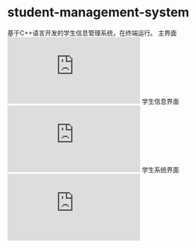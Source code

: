 # student-management-system
基于C++语言开发的学生信息管理系统，在终端运行。
主界面
![image-20200513213459551](https://pics.images.ac.cn/image/5ebbf875ced0a.html)
学生信息界面
![image-20200513213459552](https://pics.images.ac.cn/image/5ebbf8fb1ad8c.html)
学生系统界面
![image-20200513213459553](https://pics.images.ac.cn/image/5ebbf8fa9a9aa.html)
